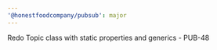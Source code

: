 ```yaml
---
'@honestfoodcompany/pubsub': major
---
```


Redo Topic class with static properties and generics - PUB-48
